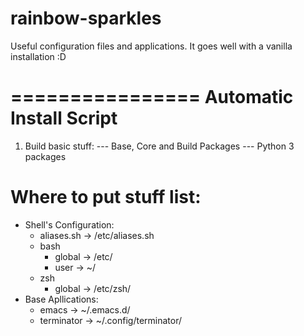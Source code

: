 rainbow-sparkles
================

Useful configuration files and applications. It goes well with a vanilla installation :D



================
Automatic Install Script
================
1) Build basic stuff:
   --- Base, Core and Build Packages
   --- Python 3 packages




Where to put stuff list:
================
+ Shell's Configuration:
	- aliases.sh -> /etc/aliases.sh
	+ bash
		+ global -> /etc/
		+ user   -> ~/
	+ zsh
		+ global -> /etc/zsh/
+ Base Apllications:
	+ emacs -> ~/.emacs.d/
	+ terminator -> ~/.config/terminator/
	

